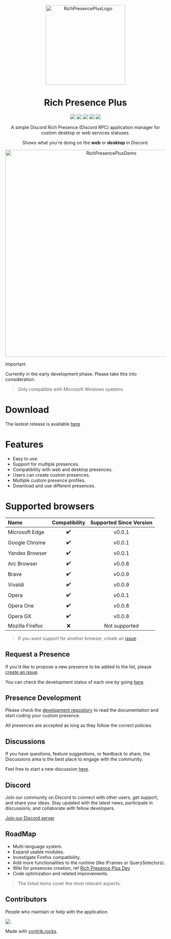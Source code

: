 <p align="center">
<img src="https://raw.githubusercontent.com/manucabral/RichPresencePlus/refs/heads/main/assets/logo.svg?raw=true" width="250" title="RichPresencePlusLogo">
</p>


<h1 align="center">Rich Presence Plus</h1>

<div align="center">
    <img src="https://img.shields.io/badge/version-0.0.8-blue" />
    <img src="https://img.shields.io/github/downloads/manucabral/RichPresencePlus/total" />
    <img src="https://img.shields.io/github/contributors/manucabral/RichPresencePlus" />
    <img src="https://img.shields.io/github/license/manucabral/RichPresencePlus" />
    <img src="https://img.shields.io/github/commit-activity/m/manucabral/RichPresencePlus" />
</div>


<p align="center">
A simple Discord Rich Presence (Discord RPC) application manager for custom desktop or web services statuses.
</p>

<p align="center">
Shows what you're doing on the <b>web</b> or <b>desktop</b> in Discord.
</p>


<p align="center">
<img src="https://github.com/manucabral/RichPresencePlus/blob/main/assets/demov0.0.5.gif" width="650" title="RichPresencePlusDemo">
</p>

> [!IMPORTANT]  
> Currently in the early development phase. Please take this into consideration.

> Only compatible with Microsoft Windows systems.

# Download
The lastest release is available [here](https://github.com/manucabral/RichPresencePlus/releases)

# Features
- Easy to use.
- Support for multiple presences.
- Compatibility with web and desktop presences.
- Users can create custom presences.
- Multiple custom presence profiles.
- Download and use different presences.

# Supported browsers

| Name | Compatibility | Supported Since Version |
| :---  | :---: |  :---: |
| Microsoft Edge   | ✔️ |  v0.0.1  |
| Google Chrome    | ✔️ |  v0.0.1  |
| Yandex Browser   | ✔️ |  v0.0.1  |
| Arc Browser      | ✔️ |  v0.0.8  |
| Brave            | ✔️ |  v0.0.9  |
| Vivaldi          | ✔️ |  v0.0.9  |
| Opera            | ✔️ |  v0.0.1  |
| Opera One        | ✔️ |  v0.0.8  |
| Opera GX         | ✔️ |  v0.0.8  |    
| Mozilla Firefox  | ❌ |  Not supported   |
> If you want support for another browser, create an [issue](https://github.com/manucabral/RichPresencePlus/issues/new/choose).

## Request a Presence
If you'd like to propose a new presence to be added to the list, please [create an issue](https://github.com/manucabral/RichPresencePlus/issues/new/choose).

You can check the development status of each one by going [here](https://github.com/users/manucabral/projects/4).

## Presence Development
Please check the [development repository](https://github.com/manucabral/RichPresencePlusDev) to read the documentation and start coding your custom presence.

All presences are accepted as long as they follow the correct policies.

## Discussions
If you have questions, feature suggestions, or feedback to share, the Discussions area is the best place to engage with the community.

Feel free to start a new discussion [here](https://github.com/manucabral/RichPresencePlus/discussions).

## Discord
Join our community on Discord to connect with other users, get support, and share your ideas. Stay updated with the latest news, participate in discussions, and collaborate with fellow developers.

[Join our Discord server](https://discord.gg/NjXFRqWarc)

## RoadMap
- Multi-language system.
- Expand usable modules.
- Investigate Firefox compatibility.
- Add more functionalities to the runtime (like IFrames or QuerySelectors).
- Wiki for presences creation, ref [Rich Presence Plus Dev](https://github.com/manucabral/RichPresencePlusDev)
- Code optimization and related improvements.
> The listed items cover the most relevant aspects.

## Contributors
People who maintain or help with the application.

<a href="https://github.com/manucabral/richpresenceplus/graphs/contributors">
  <img src="https://contrib.rocks/image?repo=manucabral/richpresenceplus" />
</a>

Made with [contrib.rocks](https://contrib.rocks).
